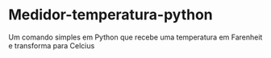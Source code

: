 # Medidor-temperatura-python

Um comando simples em Python que recebe uma temperatura em Farenheit e transforma para Celcius

